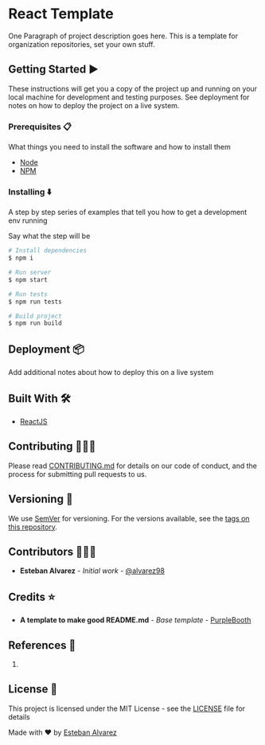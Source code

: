 # React Template

One Paragraph of project description goes here. This is a template for organization repositories, set your own stuff.

## Getting Started :arrow_forward:

These instructions will get you a copy of the project up and running on your local machine for development and testing purposes. See deployment for notes on how to deploy the project on a live system.

### Prerequisites :clipboard:

What things you need to install the software and how to install them

- [Node](https://nodejs.org/es/)
- [NPM](https://www.npmjs.com/)

### Installing :arrow_down:

A step by step series of examples that tell you how to get a development env running

Say what the step will be

```sh
# Install dependencies
$ npm i

# Run server
$ npm start

# Run tests
$ npm run tests

# Build project
$ npm run build
```

## Deployment :package:

Add additional notes about how to deploy this on a live system

## Built With :hammer_and_wrench:

* [ReactJS](https://es.reactjs.org/)

## Contributing :family_man_man_boy:

Please read [CONTRIBUTING.md](https://www.aaaimx.org/cod) for details on our code of conduct, and the process for submitting pull requests to us.

## Versioning :triangular_flag_on_post:

We use [SemVer](http://semver.org/) for versioning. For the versions available, see the [tags on this repository](https://github.com/your/project/tags). 

## Contributors :family_man_man_boy:

- **Esteban Alvarez** - _Initial work_ - [@alvarez98](https://github.com/alvarez98)

## Credits :star:

- **A template to make good README.md** - _Base template_ - [PurpleBooth](https://gist.github.com/PurpleBooth/109311bb0361f32d87a2)

## References :link:

1. 

## License :page_facing_up:

This project is licensed under the MIT License - see the [LICENSE](LICENSE) file for details

Made with ❤️ by [Esteban Alvarez](https://github.com/alvarez98) 